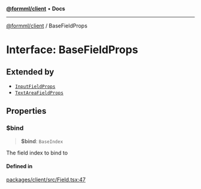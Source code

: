 [**@formml/client**](../README.md) • **Docs**

---

[@formml/client](../globals.md) / BaseFieldProps

# Interface: BaseFieldProps

## Extended by

- [`InputFieldProps`](InputFieldProps.md)
- [`TextAreaFieldProps`](TextAreaFieldProps.md)

## Properties

### $bind

> **$bind**: `BaseIndex`

The field index to bind to

#### Defined in

[packages/client/src/Field.tsx:47](https://github.com/formml/formml/blob/72da07b448131bd3f04929d1b1f639a533f113d9/packages/client/src/Field.tsx#L47)
